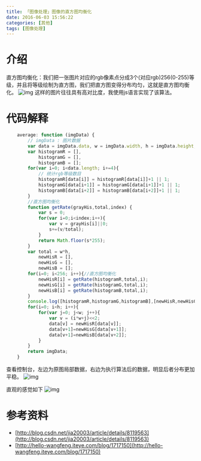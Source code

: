 ```yaml
---
title: 「图像处理」图像的直方图均衡化
date: 2016-06-03 15:56:22
categories: [其他]
tags: [图像处理]
---
```


# 介绍

直方图均衡化：我们把一张图片对应的rgb像素点分成3个(对应rgb)256(0-255)等级，并且将等级绘制为直方图，我们把直方图变得分布均匀，这就是直方图均衡化。
![img](http://img.my.csdn.net/uploads/201112/9/0_1323437843KrRS.gif)
这样的图片往往具有高对比度，我使用js语言实现了该算法。
<!--more-->
# 代码解释

```javascript
    average: function (imgData) {
        // imgData : 图片数据
        var data = imgData.data, w = imgData.width, h = imgData.height;
        var histogramR = [],
            histogramG = [],
            histogramB = [];
        for(var i=0; i<data.length; i+=4){
            // 统计rgb等级数目
            histogramR[data[i]] = histogramR[data[i]]+1 || 1;
            histogramG[data[i+1]] = histogramG[data[i+1]]+1 || 1;
            histogramB[data[i+2]] = histogramB[data[i+2]]+1 || 1;
        }
        //直方图均衡化
        function getRate(grayHis,total,index) {
            var s = 0;
            for(var i=0;i<index;i++){
                var v = grayHis[i]||0;
                s+=(v/total);
            }
            return Math.floor(s*255);
        }
        var total = w*h,
            newHisR = [],
            newHisG = [],
            newHisB = [];
        for(i=0; i<256; i++){//直方图均衡化
            newHisR[i] = getRate(histogramR,total,i);
            newHisG[i] = getRate(histogramG,total,i);
            newHisB[i] = getRate(histogramB,total,i);
        }
        console.log([histogramR,histogramG,histogramB],[newHisR,newHisG,newHisB]);
        for(i=0; i<h; i++){
            for(var j=0; j<w; j++){
                var v = (i*w+j)<<2;
                data[v] = newHisR[data[v]];
                data[v+1]=newHisG[data[v+1]];
                data[v+1]=newHisB[data[v+2]];
            }
        }
        return imgData;
    }
```

查看控制台，左边为原图局部数据，右边为执行算法后的数据，明显后者分布更加平稳。
![img](/images/aver1.png)

直观的感觉如下
![img](/images/aver2.png)

# 参考资料

- [http://blog.csdn.net/jia20003/article/details/8119563](http://blog.csdn.net/jia20003/article/details/8119563)
- [http://hello-wangfeng.iteye.com/blog/1717150](http://hello-wangfeng.iteye.com/blog/1717150)